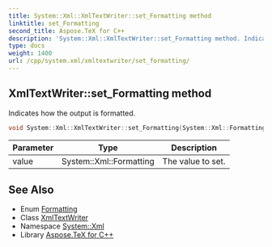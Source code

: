```yaml
---
title: System::Xml::XmlTextWriter::set_Formatting method
linktitle: set_Formatting
second_title: Aspose.TeX for C++
description: 'System::Xml::XmlTextWriter::set_Formatting method. Indicates how the output is formatted in C++.'
type: docs
weight: 1400
url: /cpp/system.xml/xmltextwriter/set_formatting/
---
```

## XmlTextWriter::set_Formatting method


Indicates how the output is formatted.

```cpp
void System::Xml::XmlTextWriter::set_Formatting(System::Xml::Formatting value)
```


| Parameter | Type | Description |
| --- | --- | --- |
| value | System::Xml::Formatting | The value to set. |

## See Also

* Enum [Formatting](../../formatting/)
* Class [XmlTextWriter](../)
* Namespace [System::Xml](../../)
* Library [Aspose.TeX for C++](../../../)

